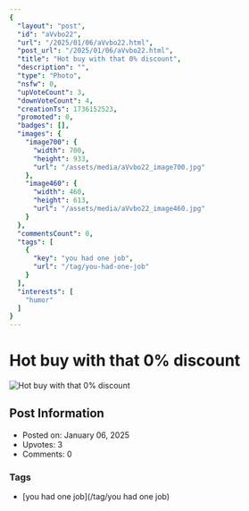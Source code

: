 ```yaml
---
{
  "layout": "post",
  "id": "aVvbo22",
  "url": "/2025/01/06/aVvbo22.html",
  "post_url": "/2025/01/06/aVvbo22.html",
  "title": "Hot buy with that 0% discount",
  "description": "",
  "type": "Photo",
  "nsfw": 0,
  "upVoteCount": 3,
  "downVoteCount": 4,
  "creationTs": 1736152523,
  "promoted": 0,
  "badges": [],
  "images": {
    "image700": {
      "width": 700,
      "height": 933,
      "url": "/assets/media/aVvbo22_image700.jpg"
    },
    "image460": {
      "width": 460,
      "height": 613,
      "url": "/assets/media/aVvbo22_image460.jpg"
    }
  },
  "commentsCount": 0,
  "tags": [
    {
      "key": "you had one job",
      "url": "/tag/you-had-one-job"
    }
  ],
  "interests": [
    "humor"
  ]
}
---
```


# Hot buy with that 0% discount

![Hot buy with that 0% discount](/assets/media/aVvbo22_image700.jpg)

## Post Information

- Posted on: January 06, 2025
- Upvotes: 3
- Comments: 0

### Tags

- [you had one job](/tag/you had one job)
